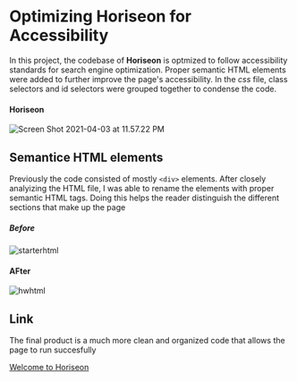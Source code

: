 # Optimizing Horiseon for Accessibility 

In this project, the codebase of **Horiseon** is optmized to follow accessibility standards for search engine optimization. Proper semantic HTML elements were added to further improve the page's accessibility. In the *css* file, class selectors and id selectors were grouped together to condense the code.

#### Horiseon

![Screen Shot 2021-04-03 at 11.57.22 PM](https://i.imgur.com/4Ejusj8.jpg)


## Semantice HTML elements

Previously the code consisted of mostly  `<div>` elements. After closely analyizing the HTML file, I was able to rename the elements with proper semantic HTML tags. Doing this helps the reader distinguish the different sections that make up the page

##### Before

![starterhtml](https://i.imgur.com/3ifC4B2.png)

#### AFter 

![hwhtml](https://i.imgur.com/TOPOLL3.png)

## Link

The final product is a much more clean and organized code that allows the page to run succesfully

[Welcome to Horiseon](file:///Users/user/development/Horiseon-accessibility/Develop/index.html)


